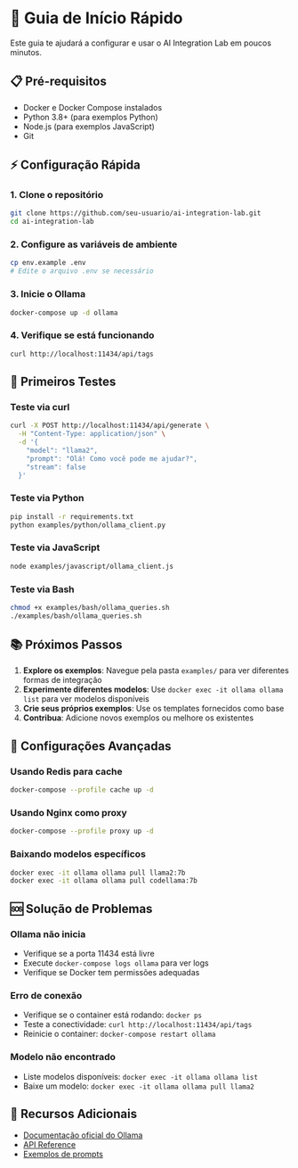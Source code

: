 # 🚀 Guia de Início Rápido

Este guia te ajudará a configurar e usar o AI Integration Lab em poucos minutos.

## 📋 Pré-requisitos

- Docker e Docker Compose instalados
- Python 3.8+ (para exemplos Python)
- Node.js (para exemplos JavaScript)
- Git

## ⚡ Configuração Rápida

### 1. Clone o repositório
```bash
git clone https://github.com/seu-usuario/ai-integration-lab.git
cd ai-integration-lab
```

### 2. Configure as variáveis de ambiente
```bash
cp env.example .env
# Edite o arquivo .env se necessário
```

### 3. Inicie o Ollama
```bash
docker-compose up -d ollama
```

### 4. Verifique se está funcionando
```bash
curl http://localhost:11434/api/tags
```

## 🧪 Primeiros Testes

### Teste via curl
```bash
curl -X POST http://localhost:11434/api/generate \
  -H "Content-Type: application/json" \
  -d '{
    "model": "llama2",
    "prompt": "Olá! Como você pode me ajudar?",
    "stream": false
  }'
```

### Teste via Python
```bash
pip install -r requirements.txt
python examples/python/ollama_client.py
```

### Teste via JavaScript
```bash
node examples/javascript/ollama_client.js
```

### Teste via Bash
```bash
chmod +x examples/bash/ollama_queries.sh
./examples/bash/ollama_queries.sh
```

## 📚 Próximos Passos

1. **Explore os exemplos**: Navegue pela pasta `examples/` para ver diferentes formas de integração
2. **Experimente diferentes modelos**: Use `docker exec -it ollama ollama list` para ver modelos disponíveis
3. **Crie seus próprios exemplos**: Use os templates fornecidos como base
4. **Contribua**: Adicione novos exemplos ou melhore os existentes

## 🔧 Configurações Avançadas

### Usando Redis para cache
```bash
docker-compose --profile cache up -d
```

### Usando Nginx como proxy
```bash
docker-compose --profile proxy up -d
```

### Baixando modelos específicos
```bash
docker exec -it ollama ollama pull llama2:7b
docker exec -it ollama ollama pull codellama:7b
```

## 🆘 Solução de Problemas

### Ollama não inicia
- Verifique se a porta 11434 está livre
- Execute `docker-compose logs ollama` para ver logs
- Verifique se Docker tem permissões adequadas

### Erro de conexão
- Verifique se o container está rodando: `docker ps`
- Teste a conectividade: `curl http://localhost:11434/api/tags`
- Reinicie o container: `docker-compose restart ollama`

### Modelo não encontrado
- Liste modelos disponíveis: `docker exec -it ollama ollama list`
- Baixe um modelo: `docker exec -it ollama ollama pull llama2`

## 📖 Recursos Adicionais

- [Documentação oficial do Ollama](https://ollama.ai/docs)
- [API Reference](https://github.com/ollama/ollama/blob/main/docs/api.md)
- [Exemplos de prompts](https://github.com/ollama/ollama/blob/main/docs/modelfile.md) 